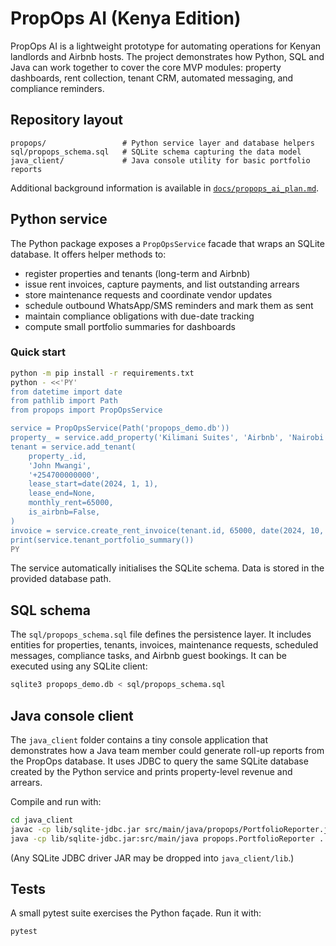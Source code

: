 # PropOps AI (Kenya Edition)

PropOps AI is a lightweight prototype for automating operations for Kenyan
landlords and Airbnb hosts. The project demonstrates how Python, SQL and Java
can work together to cover the core MVP modules: property dashboards, rent
collection, tenant CRM, automated messaging, and compliance reminders.

## Repository layout

```
propops/                 # Python service layer and database helpers
sql/propops_schema.sql   # SQLite schema capturing the data model
java_client/             # Java console utility for basic portfolio reports
```

Additional background information is available in
[`docs/propops_ai_plan.md`](docs/propops_ai_plan.md).

## Python service

The Python package exposes a `PropOpsService` facade that wraps an SQLite
database. It offers helper methods to:

- register properties and tenants (long-term and Airbnb)
- issue rent invoices, capture payments, and list outstanding arrears
- store maintenance requests and coordinate vendor updates
- schedule outbound WhatsApp/SMS reminders and mark them as sent
- maintain compliance obligations with due-date tracking
- compute small portfolio summaries for dashboards

### Quick start

```bash
python -m pip install -r requirements.txt
python - <<'PY'
from datetime import date
from pathlib import Path
from propops import PropOpsService

service = PropOpsService(Path('propops_demo.db'))
property_ = service.add_property('Kilimani Suites', 'Airbnb', 'Nairobi', units=6)
tenant = service.add_tenant(
    property_.id,
    'John Mwangi',
    '+254700000000',
    lease_start=date(2024, 1, 1),
    lease_end=None,
    monthly_rent=65000,
    is_airbnb=False,
)
invoice = service.create_rent_invoice(tenant.id, 65000, date(2024, 10, 1))
print(service.tenant_portfolio_summary())
PY
```

The service automatically initialises the SQLite schema. Data is stored in the
provided database path.

## SQL schema

The `sql/propops_schema.sql` file defines the persistence layer. It includes
entities for properties, tenants, invoices, maintenance requests, scheduled
messages, compliance tasks, and Airbnb guest bookings. It can be executed using
any SQLite client:

```bash
sqlite3 propops_demo.db < sql/propops_schema.sql
```

## Java console client

The `java_client` folder contains a tiny console application that demonstrates
how a Java team member could generate roll-up reports from the PropOps
database. It uses JDBC to query the same SQLite database created by the Python
service and prints property-level revenue and arrears.

Compile and run with:

```bash
cd java_client
javac -cp lib/sqlite-jdbc.jar src/main/java/propops/PortfolioReporter.java
java -cp lib/sqlite-jdbc.jar:src/main/java propops.PortfolioReporter ../propops_demo.db
```

(Any SQLite JDBC driver JAR may be dropped into `java_client/lib`.)

## Tests

A small pytest suite exercises the Python façade. Run it with:

```bash
pytest
```
